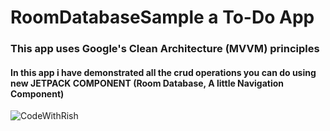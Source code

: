 # RoomDatabaseSample a To-Do App
### This app uses Google's Clean Architecture (MVVM) principles
#### In this app i have demonstrated all the crud operations you can do using new JETPACK COMPONENT (Room Database, A little Navigation Component)


![CodeWithRish](https://user-images.githubusercontent.com/13050303/183034969-29bb8997-3b0c-4fa2-9682-7098c286e70f.jpg)
